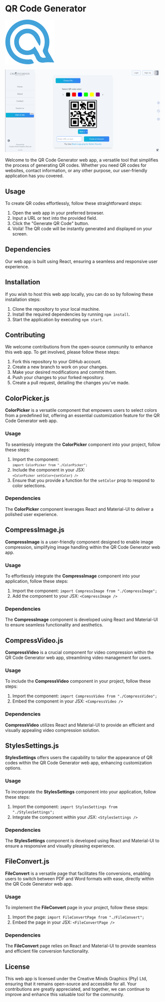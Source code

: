 # QR Code Generator

![Q Logo](https://github.com/Ubaton/QRCode/blob/master/src/assets/icons/Q.png)

![QR Code Website Image](https://github.com/Ubaton/QRCode/blob/master/src/assets/images/CMG_QRcodeG.png)

Welcome to the QR Code Generator web app, a versatile tool that simplifies the process of generating QR codes. Whether you need QR codes for websites, contact information, or any other purpose, our user-friendly application has you covered.

## Usage

To create QR codes effortlessly, follow these straightforward steps:

1. Open the web app in your preferred browser.
2. Input a URL or text into the provided field.
3. Click the "Generate QR Code" button.
4. Voilà! The QR code will be instantly generated and displayed on your screen.

## Dependencies

Our web app is built using React, ensuring a seamless and responsive user experience.

## Installation

If you wish to host this web app locally, you can do so by following these installation steps:

1. Clone the repository to your local machine.
2. Install the required dependencies by running `npm install`.
3. Start the application by executing `npm start`.

## Contributing

We welcome contributions from the open-source community to enhance this web app. To get involved, please follow these steps:

1. Fork this repository to your GitHub account.
2. Create a new branch to work on your changes.
3. Make your desired modifications and commit them.
4. Push your changes to your forked repository.
5. Create a pull request, detailing the changes you've made.

## ColorPicker.js

**ColorPicker** is a versatile component that empowers users to select colors from a predefined list, offering an essential customization feature for the QR Code Generator web app.

### Usage

To seamlessly integrate the **ColorPicker** component into your project, follow these steps:

1. Import the component:<code> `import ColorPicker from "./ColorPicker";` </code>
2. Include the component in your JSX: <code> `<ColorPicker setColor={setColor} />`</code>
3. Ensure that you provide a function for the `setColor` prop to respond to color selections.

### Dependencies

The **ColorPicker** component leverages React and Material-UI to deliver a polished user experience.

## CompressImage.js

**CompressImage** is a user-friendly component designed to enable image compression, simplifying image handling within the QR Code Generator web app.

### Usage

To effortlessly integrate the **CompressImage** component into your application, follow these steps:

1. Import the component: `import CompressImage from "./CompressImage";`
2. Add the component to your JSX: `<CompressImage />`

### Dependencies

The **CompressImage** component is developed using React and Material-UI to ensure seamless functionality and aesthetics.

## CompressVideo.js

**CompressVideo** is a crucial component for video compression within the QR Code Generator web app, streamlining video management for users.

### Usage

To include the **CompressVideo** component in your project, follow these steps:

1. Import the component: `import CompressVideo from "./CompressVideo";`
2. Embed the component in your JSX: `<CompressVideo />`

### Dependencies

**CompressVideo** utilizes React and Material-UI to provide an efficient and visually appealing video compression solution.

## StylesSettings.js

**StylesSettings** offers users the capability to tailor the appearance of QR codes within the QR Code Generator web app, enhancing customization options.

### Usage

To incorporate the **StylesSettings** component into your application, follow these steps:

1. Import the component: `import StylesSettings from "./StylesSettings";`
2. Integrate the component within your JSX: `<StylesSettings />`

### Dependencies

The **StylesSettings** component is developed using React and Material-UI to ensure a responsive and visually pleasing experience.

## FileConvert.js

**FileConvert** is a versatile page that facilitates file conversions, enabling users to switch between PDF and Word formats with ease, directly within the QR Code Generator web app.

### Usage

To implement the **FileConvert** page in your project, follow these steps:

1. Import the page: `import FileConvertPage from "./FileConvert";`
2. Embed the page in your JSX: `<FileConvertPage />`

### Dependencies

The **FileConvert** page relies on React and Material-UI to provide seamless and efficient file conversion functionality.

## License

This web app is licensed under the Creative Minds Graphics (Pty) Ltd, ensuring that it remains open-source and accessible for all. Your contributions are greatly appreciated, and together, we can continue to improve and enhance this valuable tool for the community.
